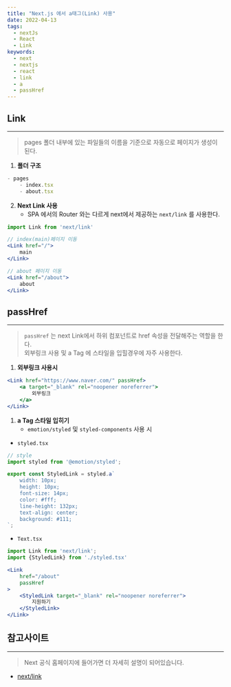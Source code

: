 ```yaml
---
title: "Next.js 에서 a태그(Link) 사용"
date: 2022-04-13
tags:
  - nextJs
  - React
  - Link
keywords:
  - next
  - nextjs
  - react
  - link
  - a
  - passHref
---
```

## Link

---

> pages 폴더 내부에 있는 파일들의 이름을 기준으로 자동으로 페이지가 생성이 된다.

1. **폴더 구조**

```jsx
- pages
	- index.tsx
	- about.tsx
```

2. **Next Link 사용**
    - SPA 에서의 Router 와는 다르게 next에서 제공하는 `next/link` 를 사용한다.

```jsx
import Link from 'next/link'

// index(main)페이지 이동
<Link href="/">
	main
</Link>

// about 페이지 이동
<Link href="/about">
	about
</Link>
```

## passHref

---

> `passHref` 는 next Link에서 하위 컴포넌트로 href 속성을 전달해주는 역할을 한다.<br/>
외부링크 사용 및 a Tag 에 스타일을 입힐경우에 자주 사용한다.
1. **외부링크 사용시**

```jsx
<Link href="https://www.naver.com/" passHref>
	<a target="_blank" rel="noopener noreferrer">
		외부링크
	</a>
</Link>
```

1. **a Tag 스타일 입히기**
    - `emotion/styled` 및 `styled-components` 사용 시
- `styled.tsx`

```jsx
// style
import styled from '@emotion/styled';

export const StyledLink = styled.a`
	width: 10px;
	height: 10px;
	font-size: 14px;
	color: #fff;
	line-height: 132px;
	text-align: center;
	background: #111;
`;
```

- `Text.tsx`

```jsx
import Link from 'next/link';
import {StyledLink} from './styled.tsx'

<Link
	href="/about"
	passHref
>
	<StyledLink target="_blank" rel="noopener noreferrer">
		지원하기
	</StyledLink>
</Link>
```

## 참고사이트

---

> Next 공식 홈페이지에 들어가면 더 자세히 설명이 되어있습니다.

- [next/link](https://nextjs.org/docs/api-reference/next/link)